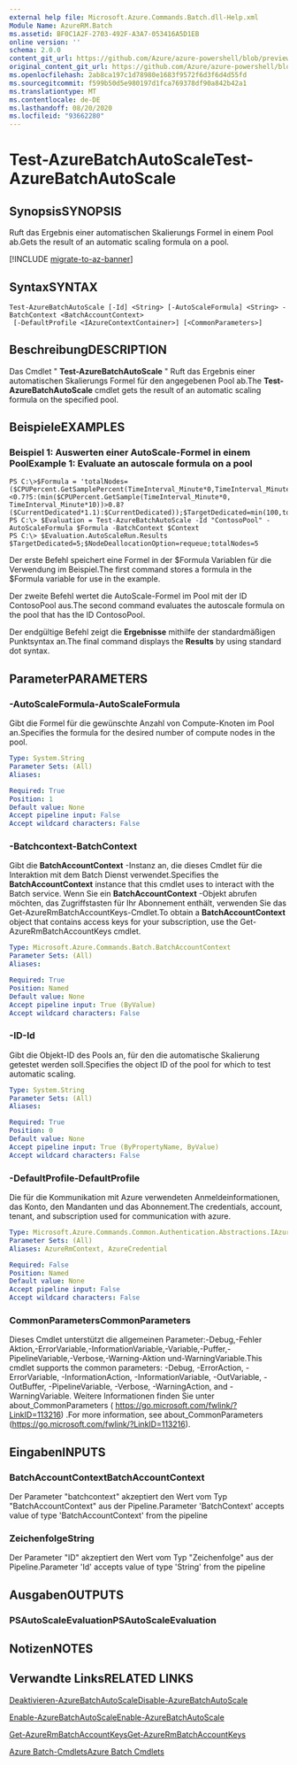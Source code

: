 ```yaml
---
external help file: Microsoft.Azure.Commands.Batch.dll-Help.xml
Module Name: AzureRM.Batch
ms.assetid: BF0C1A2F-2703-492F-A3A7-053416A5D1EB
online version: ''
schema: 2.0.0
content_git_url: https://github.com/Azure/azure-powershell/blob/preview/src/ResourceManager/AzureBatch/Commands.Batch/help/Test-AzureBatchAutoScale.md
original_content_git_url: https://github.com/Azure/azure-powershell/blob/preview/src/ResourceManager/AzureBatch/Commands.Batch/help/Test-AzureBatchAutoScale.md
ms.openlocfilehash: 2ab8ca197c1d78980e1683f9572f6d3f6d4d55fd
ms.sourcegitcommit: f599b50d5e980197d1fca769378df90a842b42a1
ms.translationtype: MT
ms.contentlocale: de-DE
ms.lasthandoff: 08/20/2020
ms.locfileid: "93662280"
---
```

# <span data-ttu-id="1c485-101">Test-AzureBatchAutoScale</span><span class="sxs-lookup"><span data-stu-id="1c485-101">Test-AzureBatchAutoScale</span></span>

## <span data-ttu-id="1c485-102">Synopsis</span><span class="sxs-lookup"><span data-stu-id="1c485-102">SYNOPSIS</span></span>
<span data-ttu-id="1c485-103">Ruft das Ergebnis einer automatischen Skalierungs Formel in einem Pool ab.</span><span class="sxs-lookup"><span data-stu-id="1c485-103">Gets the result of an automatic scaling formula on a pool.</span></span>

[!INCLUDE [migrate-to-az-banner](../../includes/migrate-to-az-banner.md)]

## <span data-ttu-id="1c485-104">Syntax</span><span class="sxs-lookup"><span data-stu-id="1c485-104">SYNTAX</span></span>

```
Test-AzureBatchAutoScale [-Id] <String> [-AutoScaleFormula] <String> -BatchContext <BatchAccountContext>
 [-DefaultProfile <IAzureContextContainer>] [<CommonParameters>]
```

## <span data-ttu-id="1c485-105">Beschreibung</span><span class="sxs-lookup"><span data-stu-id="1c485-105">DESCRIPTION</span></span>
<span data-ttu-id="1c485-106">Das Cmdlet " **Test-AzureBatchAutoScale** " Ruft das Ergebnis einer automatischen Skalierungs Formel für den angegebenen Pool ab.</span><span class="sxs-lookup"><span data-stu-id="1c485-106">The **Test-AzureBatchAutoScale** cmdlet gets the result of an automatic scaling formula on the specified pool.</span></span>

## <span data-ttu-id="1c485-107">Beispiele</span><span class="sxs-lookup"><span data-stu-id="1c485-107">EXAMPLES</span></span>

### <span data-ttu-id="1c485-108">Beispiel 1: Auswerten einer AutoScale-Formel in einem Pool</span><span class="sxs-lookup"><span data-stu-id="1c485-108">Example 1: Evaluate an autoscale formula on a pool</span></span>
```
PS C:\>$Formula = 'totalNodes=($CPUPercent.GetSamplePercent(TimeInterval_Minute*0,TimeInterval_Minute*10)<0.7?5:(min($CPUPercent.GetSample(TimeInterval_Minute*0, TimeInterval_Minute*10))>0.8?($CurrentDedicated*1.1):$CurrentDedicated));$TargetDedicated=min(100,totalNodes);';
PS C:\> $Evaluation = Test-AzureBatchAutoScale -Id "ContosoPool" -AutoScaleFormula $Formula -BatchContext $Context
PS C:\> $Evaluation.AutoScaleRun.Results
$TargetDedicated=5;$NodeDeallocationOption=requeue;totalNodes=5
```

<span data-ttu-id="1c485-109">Der erste Befehl speichert eine Formel in der $Formula Variablen für die Verwendung im Beispiel.</span><span class="sxs-lookup"><span data-stu-id="1c485-109">The first command stores a formula in the $Formula variable for use in the example.</span></span>

<span data-ttu-id="1c485-110">Der zweite Befehl wertet die AutoScale-Formel im Pool mit der ID ContosoPool aus.</span><span class="sxs-lookup"><span data-stu-id="1c485-110">The second command evaluates the autoscale formula on the pool that has the ID ContosoPool.</span></span>

<span data-ttu-id="1c485-111">Der endgültige Befehl zeigt die **Ergebnisse** mithilfe der standardmäßigen Punktsyntax an.</span><span class="sxs-lookup"><span data-stu-id="1c485-111">The final command displays the **Results** by using standard dot syntax.</span></span>

## <span data-ttu-id="1c485-112">Parameter</span><span class="sxs-lookup"><span data-stu-id="1c485-112">PARAMETERS</span></span>

### <span data-ttu-id="1c485-113">-AutoScaleFormula</span><span class="sxs-lookup"><span data-stu-id="1c485-113">-AutoScaleFormula</span></span>
<span data-ttu-id="1c485-114">Gibt die Formel für die gewünschte Anzahl von Compute-Knoten im Pool an.</span><span class="sxs-lookup"><span data-stu-id="1c485-114">Specifies the formula for the desired number of compute nodes in the pool.</span></span>

```yaml
Type: System.String
Parameter Sets: (All)
Aliases: 

Required: True
Position: 1
Default value: None
Accept pipeline input: False
Accept wildcard characters: False
```

### <span data-ttu-id="1c485-115">-Batchcontext</span><span class="sxs-lookup"><span data-stu-id="1c485-115">-BatchContext</span></span>
<span data-ttu-id="1c485-116">Gibt die **BatchAccountContext** -Instanz an, die dieses Cmdlet für die Interaktion mit dem Batch Dienst verwendet.</span><span class="sxs-lookup"><span data-stu-id="1c485-116">Specifies the **BatchAccountContext** instance that this cmdlet uses to interact with the Batch service.</span></span>
<span data-ttu-id="1c485-117">Wenn Sie ein **BatchAccountContext** -Objekt abrufen möchten, das Zugriffstasten für Ihr Abonnement enthält, verwenden Sie das Get-AzureRmBatchAccountKeys-Cmdlet.</span><span class="sxs-lookup"><span data-stu-id="1c485-117">To obtain a **BatchAccountContext** object that contains access keys for your subscription, use the Get-AzureRmBatchAccountKeys cmdlet.</span></span>

```yaml
Type: Microsoft.Azure.Commands.Batch.BatchAccountContext
Parameter Sets: (All)
Aliases: 

Required: True
Position: Named
Default value: None
Accept pipeline input: True (ByValue)
Accept wildcard characters: False
```

### <span data-ttu-id="1c485-118">-ID</span><span class="sxs-lookup"><span data-stu-id="1c485-118">-Id</span></span>
<span data-ttu-id="1c485-119">Gibt die Objekt-ID des Pools an, für den die automatische Skalierung getestet werden soll.</span><span class="sxs-lookup"><span data-stu-id="1c485-119">Specifies the object ID of the pool for which to test automatic scaling.</span></span>

```yaml
Type: System.String
Parameter Sets: (All)
Aliases: 

Required: True
Position: 0
Default value: None
Accept pipeline input: True (ByPropertyName, ByValue)
Accept wildcard characters: False
```

### <span data-ttu-id="1c485-120">-DefaultProfile</span><span class="sxs-lookup"><span data-stu-id="1c485-120">-DefaultProfile</span></span>
<span data-ttu-id="1c485-121">Die für die Kommunikation mit Azure verwendeten Anmeldeinformationen, das Konto, den Mandanten und das Abonnement.</span><span class="sxs-lookup"><span data-stu-id="1c485-121">The credentials, account, tenant, and subscription used for communication with azure.</span></span>

```yaml
Type: Microsoft.Azure.Commands.Common.Authentication.Abstractions.IAzureContextContainer
Parameter Sets: (All)
Aliases: AzureRmContext, AzureCredential

Required: False
Position: Named
Default value: None
Accept pipeline input: False
Accept wildcard characters: False
```

### <span data-ttu-id="1c485-122">CommonParameters</span><span class="sxs-lookup"><span data-stu-id="1c485-122">CommonParameters</span></span>
<span data-ttu-id="1c485-123">Dieses Cmdlet unterstützt die allgemeinen Parameter:-Debug,-Fehler Aktion,-ErrorVariable,-InformationVariable,-Variable,-Puffer,-PipelineVariable,-Verbose,-Warning-Aktion und-WarningVariable.</span><span class="sxs-lookup"><span data-stu-id="1c485-123">This cmdlet supports the common parameters: -Debug, -ErrorAction, -ErrorVariable, -InformationAction, -InformationVariable, -OutVariable, -OutBuffer, -PipelineVariable, -Verbose, -WarningAction, and -WarningVariable.</span></span> <span data-ttu-id="1c485-124">Weitere Informationen finden Sie unter about_CommonParameters ( https://go.microsoft.com/fwlink/?LinkID=113216) .</span><span class="sxs-lookup"><span data-stu-id="1c485-124">For more information, see about_CommonParameters (https://go.microsoft.com/fwlink/?LinkID=113216).</span></span>

## <span data-ttu-id="1c485-125">Eingaben</span><span class="sxs-lookup"><span data-stu-id="1c485-125">INPUTS</span></span>

### <span data-ttu-id="1c485-126">BatchAccountContext</span><span class="sxs-lookup"><span data-stu-id="1c485-126">BatchAccountContext</span></span>
<span data-ttu-id="1c485-127">Der Parameter "batchcontext" akzeptiert den Wert vom Typ "BatchAccountContext" aus der Pipeline.</span><span class="sxs-lookup"><span data-stu-id="1c485-127">Parameter 'BatchContext' accepts value of type 'BatchAccountContext' from the pipeline</span></span>

### <span data-ttu-id="1c485-128">Zeichenfolge</span><span class="sxs-lookup"><span data-stu-id="1c485-128">String</span></span>
<span data-ttu-id="1c485-129">Der Parameter "ID" akzeptiert den Wert vom Typ "Zeichenfolge" aus der Pipeline.</span><span class="sxs-lookup"><span data-stu-id="1c485-129">Parameter 'Id' accepts value of type 'String' from the pipeline</span></span>

## <span data-ttu-id="1c485-130">Ausgaben</span><span class="sxs-lookup"><span data-stu-id="1c485-130">OUTPUTS</span></span>

### <span data-ttu-id="1c485-131">PSAutoScaleEvaluation</span><span class="sxs-lookup"><span data-stu-id="1c485-131">PSAutoScaleEvaluation</span></span>

## <span data-ttu-id="1c485-132">Notizen</span><span class="sxs-lookup"><span data-stu-id="1c485-132">NOTES</span></span>

## <span data-ttu-id="1c485-133">Verwandte Links</span><span class="sxs-lookup"><span data-stu-id="1c485-133">RELATED LINKS</span></span>

[<span data-ttu-id="1c485-134">Deaktivieren-AzureBatchAutoScale</span><span class="sxs-lookup"><span data-stu-id="1c485-134">Disable-AzureBatchAutoScale</span></span>](./Disable-AzureBatchAutoScale.md)

[<span data-ttu-id="1c485-135">Enable-AzureBatchAutoScale</span><span class="sxs-lookup"><span data-stu-id="1c485-135">Enable-AzureBatchAutoScale</span></span>](./Enable-AzureBatchAutoScale.md)

[<span data-ttu-id="1c485-136">Get-AzureRmBatchAccountKeys</span><span class="sxs-lookup"><span data-stu-id="1c485-136">Get-AzureRmBatchAccountKeys</span></span>](./Get-AzureRmBatchAccountKeys.md)

[<span data-ttu-id="1c485-137">Azure Batch-Cmdlets</span><span class="sxs-lookup"><span data-stu-id="1c485-137">Azure Batch Cmdlets</span></span>](./AzureRM.Batch.md)


